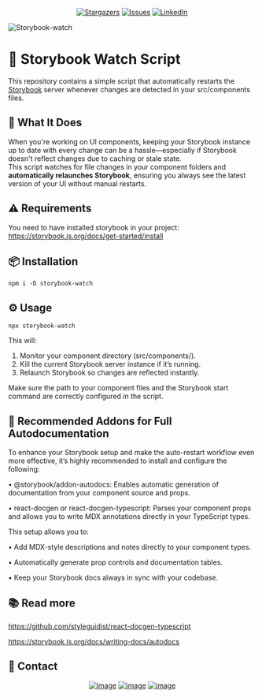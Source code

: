 <div align="center">
  
[![Stargazers][stars-shield]][stars-url]
[![Issues][issues-shield]][issues-url]
[![LinkedIn][linkedin-shield]][linkedin-url]

</div>

![Storybook-watch](https://github.com/user-attachments/assets/fcef080f-802c-4bd3-9893-9453b3b072c9)

# 🔄 Storybook Watch Script

This repository contains a simple script that automatically restarts the [Storybook](https://storybook.js.org/) server whenever changes are detected in your src/components files.

## 🚀 What It Does

When you're working on UI components, keeping your Storybook instance up to date with every change can be a hassle—especially if Storybook doesn't reflect changes due to caching or stale state.  
This script watches for file changes in your component folders and **automatically relaunches Storybook**, ensuring you always see the latest version of your UI without manual restarts.

## ⚠️ Requirements

You need to have installed storybook in your project: https://storybook.js.org/docs/get-started/install

## 📦 Installation

```
npm i -D storybook-watch
```

## ⚙️ Usage

```
npx storybook-watch
```

This will:

1.	Monitor your component directory (src/components/).
2.	Kill the current Storybook server instance if it’s running.
3.	Relaunch Storybook so changes are reflected instantly.

Make sure the path to your component files and the Storybook start command are correctly configured in the script.

## 🧩 Recommended Addons for Full Autodocumentation

To enhance your Storybook setup and make the auto-restart workflow even more effective, it’s highly recommended to install and configure the following:
	
 •	@storybook/addon-autodocs: Enables automatic generation of documentation from your component source and props.
 
 •	react-docgen or react-docgen-typescript: Parses your component props and allows you to write MDX annotations directly in your TypeScript types.

This setup allows you to:

•	Add MDX-style descriptions and notes directly to your component types.

•	Automatically generate prop controls and documentation tables.

•	Keep your Storybook docs always in sync with your codebase.

## 📚 Read more

https://github.com/styleguidist/react-docgen-typescript

https://storybook.js.org/docs/writing-docs/autodocs


## 💬 Contact

<div align="center">

[![image](https://img.shields.io/badge/LinkedIn-0077B5?style=for-the-badge&logo=linkedin&logoColor=white)](https://www.linkedin.com/in/egdev/)
[![image](https://img.shields.io/badge/Twitter-1DA1F2?style=for-the-badge&logo=twitter&logoColor=white)](https://x.com/egdev6)
[![image](https://img.shields.io/badge/Gmail-D14836?style=for-the-badge&logo=gmail&logoColor=white)](mailto:egdev6o@gmail.com)

</div>

[stars-shield]: https://img.shields.io/github/stars/egdev6/storybook-watch.svg?style=for-the-badge
[stars-url]: https://github.com/egdev6/storybook-watch/stargazers
[issues-shield]: https://img.shields.io/github/issues/egdev6/storybook-watch.svg?style=for-the-badge
[issues-url]: https://github.com/egdev6/storybook-watch/issues
[license-shield]: https://img.shields.io/github/license/egdev6/storybook-watch.svg?style=for-the-badge
[license-url]: https://github.com/egdev6/storybook-watch/blob/master/LICENSE.txt
[linkedin-shield]: https://img.shields.io/badge/-LinkedIn-black.svg?style=for-the-badge&logo=linkedin&colorB=555
[linkedin-url]: https://linkedin.com/in/egdev6

